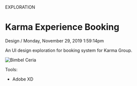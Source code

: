 <p class="type">EXPLORATION</p>

# Karma Experience Booking

<p class="meta">Design  /  Monday, November 29, 2019 1:59:14pm</p>

An UI design exploration for booking system for Karma Group.

![Bimbel Ceria](https://farooq-agent.web.app/assets/images/works/large/karma-experience-booking.jpg)

Tools:
- Adobe XD
